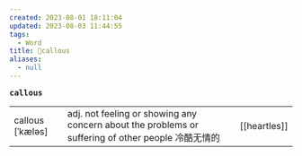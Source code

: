 ```yaml
---
created: 2023-08-01 18:11:04
updated: 2023-08-03 11:44:55
tags:
  - Word
title: 📖callous
aliases:
  - null
---
```


<pre><strong>callous</strong></pre>
|   |   |   |
|---|---|---|
|callous [ˈkæləs]|adj. not feeling or showing any concern about the problems or suffering of other people 冷酷⽆情的|[[heartles]]|